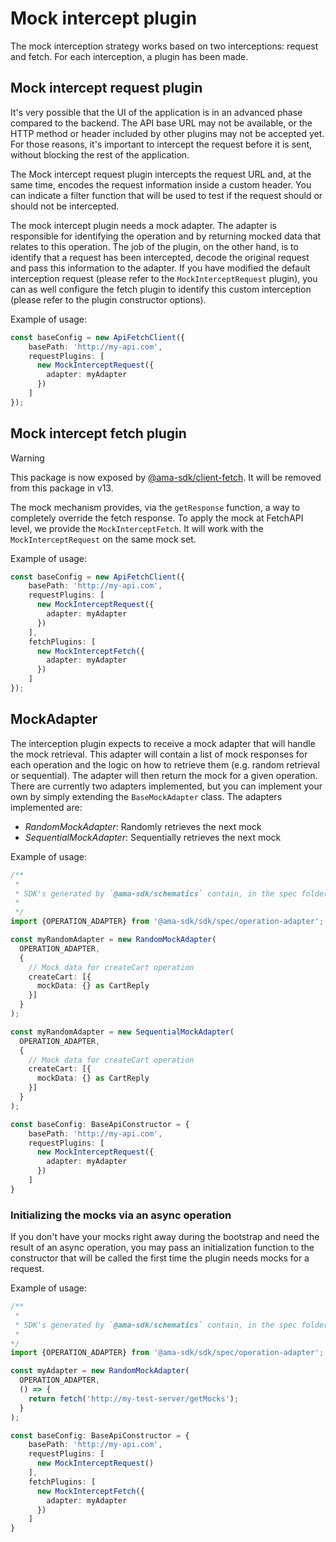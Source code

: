 # Mock intercept plugin

The mock interception strategy works based on two interceptions: request and fetch. For each interception, a plugin has been made.

## Mock intercept request plugin

It's very possible that the UI of the application is in an advanced phase compared to the backend. The API base URL may not be available, or the HTTP method or header included by other plugins may not be accepted yet. For those reasons, it's important to intercept the request before it is sent, without blocking the rest of the application.

The Mock intercept request plugin intercepts the request URL and, at the same time, encodes the request information inside a custom header. You can indicate a filter function that will be used to test if the request should or should not be intercepted.

The mock intercept plugin needs a mock adapter. The adapter is responsible for identifying the operation and by returning mocked data that relates to this operation. The job of the plugin, on the other hand, is to identify that a request has been intercepted, decode the original request and pass this information to the adapter. If you have modified the default interception request (please refer to the `MockInterceptRequest` plugin), you can as well configure the fetch plugin to identify this custom interception (please refer to the plugin constructor options).

Example of usage:

```typescript
const baseConfig = new ApiFetchClient({
    basePath: 'http://my-api.com',
    requestPlugins: [
      new MockInterceptRequest({
        adapter: myAdapter
      })
    ]
});
```

## Mock intercept fetch plugin

> [!WARNING]
> This package is now exposed by [@ama-sdk/client-fetch](https://npmjs.com/package/@ama-sdk/client-fetch). It will be removed from this package in v13.

The mock mechanism provides, via the `getResponse` function, a way to completely override the fetch response. To apply the mock at FetchAPI level, we provide the `MockInterceptFetch`.
It will work with the `MockInterceptRequest` on the same mock set.

Example of usage:

```typescript
const baseConfig = new ApiFetchClient({
    basePath: 'http://my-api.com',
    requestPlugins: [
      new MockInterceptRequest({
        adapter: myAdapter
      })
    ],
    fetchPlugins: [
      new MockInterceptFetch({
        adapter: myAdapter
      })
    ]
});
```

## MockAdapter

The interception plugin expects to receive a mock adapter that will handle the mock retrieval. This adapter will contain a list of mock responses for each operation and the logic on how to retrieve them (e.g. random retrieval or sequential). The adapter will then return the mock for a given operation. There are currently two adapters implemented, but you can implement your own by simply extending the `BaseMockAdapter` class. The adapters implemented are:

* *RandomMockAdapter*: Randomly retrieves the next mock
* *SequentialMockAdapter*: Sequentially retrieves the next mock

Example of usage:

```typescript
/**
 *
 * SDK's generated by `@ama-sdk/schematics` contain, in the spec folder, an array of `PathObject` generated directly from the its swagger spec
 *
 */
import {OPERATION_ADAPTER} from '@ama-sdk/sdk/spec/operation-adapter';

const myRandomAdapter = new RandomMockAdapter(
  OPERATION_ADAPTER,
  {
    // Mock data for createCart operation
    createCart: [{
      mockData: {} as CartReply
    }]
  }
);

const myRandomAdapter = new SequentialMockAdapter(
  OPERATION_ADAPTER,
  {
    // Mock data for createCart operation
    createCart: [{
      mockData: {} as CartReply
    }]
  }
);

const baseConfig: BaseApiConstructor = {
    basePath: 'http://my-api.com',
    requestPlugins: [
      new MockInterceptRequest({
        adapter: myAdapter
      })
    ]
}
```

### Initializing the mocks via an async operation

If you don't have your mocks right away during the bootstrap and need the result of an async operation, you may pass an initialization function to the constructor that will be called the first time the plugin needs mocks for a request.

Example of usage:

```typescript
/**
 *
 * SDK's generated by `@ama-sdk/schematics` contain, in the spec folder, an array of `PathObject` generated directly from the its swagger spec
 *
*/
import {OPERATION_ADAPTER} from '@ama-sdk/sdk/spec/operation-adapter';

const myAdapter = new RandomMockAdapter(
  OPERATION_ADAPTER,
  () => {
    return fetch('http://my-test-server/getMocks');
  }
);

const baseConfig: BaseApiConstructor = {
    basePath: 'http://my-api.com',
    requestPlugins: [
      new MockInterceptRequest()
    ],
    fetchPlugins: [
      new MockInterceptFetch({
        adapter: myAdapter
      })
    ]
}
```
